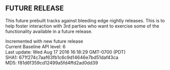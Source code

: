 ## FUTURE RELEASE
This future prebuilt tracks against bleeding edge nightly
releases. This is to help foster interaction with 3rd
parties who want to exercise some of the functionality
available in a future release.

Incremented with new future release <br />
Current Baseline API level: 6 <br />
Last update: Wed Aug 17 2016 16:18:29 GMT-0700 (PDT) <br />
SHA1: 671f274c7aaf63fb1c6c9d14646e7bd51daf43ca <br />
MD5: f81d6f359cd12499a5fd4ffd2ad0dd39 <br />
